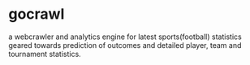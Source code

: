 # gocrawl
a webcrawler and analytics engine for latest sports(football) statistics geared towards prediction of outcomes and detailed player, team and tournament statistics.

